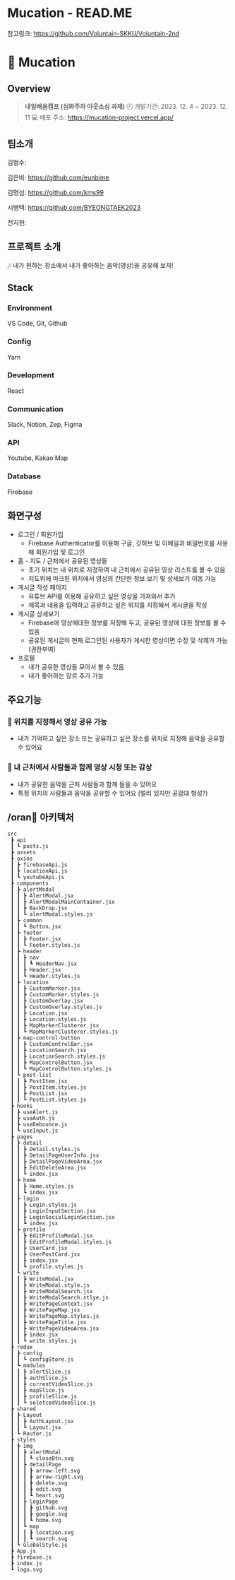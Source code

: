 # Mucation - READ.ME

참고링크: https://github.com/Voluntain-SKKU/Voluntain-2nd

# 🎵 Mucation

## Overview

> **내일배움캠프 (심화주차 아웃소싱 과제)**
🕗 개발기간: 2023. 12. 4 ~ 2023. 12. 11
💻 배포 주소: https://mucation-project.vercel.app/
> 

## 팀소개

김범수: 

김은비: https://github.com/eunbime

김명섭: https://github.com/kms99

시병택: https://github.com/BYEONGTAEK2023

전지현: 

## 프로젝트 소개

<aside>
🎶 내가 원하는 장소에서 내가 좋아하는 음악(영상)을 공유해 보자!

</aside>

## Stack

### Environment

VS Code, Git, Github

### Config

Yarn

### Development

React

### Communication

Slack, Notion, Zep, Figma

### API

Youtube, Kakao Map

### Database

Firebase 

## 화면구성

- 로그인 /  회원가입
    - Firebase Authenticator를 이용해 구글, 깃허브 및 이메일과 비밀번호를 사용해 회원가입 및 로그인
- 홈 - 지도 / 근처에서 공유된 영상들
    - 초기 위치는 내 위치로 지정하여 내 근처에서 공유된 영상 리스트를 볼 수 있음
    - 지도위에 마크된 위치에서 영상의 간단한 정보 보기 및 상세보기 이동 가능
- 게시글 작성 페이지
    - 유튜브 API를 이용해 공유하고 싶은 영상을 가져와서 추가
    - 제목과 내용을 입력하고 공유하고 싶은 위치를 지정해서 게시글을 작성
- 게시글 상세보기
    - Firebase에 영상에대한 정보를 저장해 두고, 공유된 영상에 대한 정보를 볼 수 있음
    - 공유된 게시글이 현재 로그인된 사용자가 게시한 영상이면 수정 및 삭제가 가능 (권한부여)
- 프로필
    - 내가 공유한 영상들 모아서 볼 수 있음
    - 내가 좋아하는 장르 추가 가능

## 주요기능

### 📌 위치를 지정해서 영상 공유 가능

- 내가 기억하고 싶은 장소 또는 공유하고 싶은 장소를 위치로 지정해 음악을 공유할 수 있어요

### 📌 내 근처에서 사람들과 함께 영상 시청 또는 감상

- 내가 공유한 음악을 근처 사람들과 함께 들을 수 있어요
- 특정 위치의 사람들과 음악을 공유할 수 있어요 (멀리 있지만 공감대 형성?)

## /oran📂 아키텍처

```
src
 ┣ api
 ┃ ┗ posts.js
 ┣ assets
 ┣ axios
 ┃ ┣ firebaseApi.js
 ┃ ┣ locationApi.js
 ┃ ┗ youtubeApi.js
 ┣ components
 ┃ ┣ alertModal
 ┃ ┃ ┣ AlertModal.jsx
 ┃ ┃ ┣ AlertModalMainContainer.jsx
 ┃ ┃ ┣ BackDrop.jsx
 ┃ ┃ ┗ alertModal.styles.js
 ┃ ┣ common
 ┃ ┃ ┗ Button.jsx
 ┃ ┣ footer
 ┃ ┃ ┣ Footer.jsx
 ┃ ┃ ┗ Footer.styles.js
 ┃ ┣ header
 ┃ ┃ ┣ nav
 ┃ ┃ ┃ ┗ HeaderNav.jsx
 ┃ ┃ ┣ Header.jsx
 ┃ ┃ ┗ Header.styles.js
 ┃ ┣ location
 ┃ ┃ ┣ CustomMarker.jsx
 ┃ ┃ ┣ CustomMarker.styles.js
 ┃ ┃ ┣ CustomOverlay.jsx
 ┃ ┃ ┣ CustomOverlay.styles.js
 ┃ ┃ ┣ Location.jsx
 ┃ ┃ ┣ Location.styles.js
 ┃ ┃ ┣ MapMarkerClusterer.jsx
 ┃ ┃ ┗ MapMarkerClusterer.styles.js
 ┃ ┣ map-control-button
 ┃ ┃ ┣ CustomControlBar.jsx
 ┃ ┃ ┣ LocationSearch.jsx
 ┃ ┃ ┣ LocationSearch.styles.js
 ┃ ┃ ┣ MapControlButton.jsx
 ┃ ┃ ┗ MapControlButton.styles.js
 ┃ ┗ post-list
 ┃ ┃ ┣ PostItem.jsx
 ┃ ┃ ┣ PostItem.styles.js
 ┃ ┃ ┣ PostList.jsx
 ┃ ┃ ┗ PostList.styles.js
 ┣ hooks
 ┃ ┣ useAlert.js
 ┃ ┣ useAuth.js
 ┃ ┣ useDebounce.js
 ┃ ┗ useInput.js
 ┣ pages
 ┃ ┣ detail
 ┃ ┃ ┣ Detail.styles.js
 ┃ ┃ ┣ DetailPageUserInfo.jsx
 ┃ ┃ ┣ DetailPageVideoArea.jsx
 ┃ ┃ ┣ EditDeleteArea.jsx
 ┃ ┃ ┗ index.jsx
 ┃ ┣ home
 ┃ ┃ ┣ Home.styles.js
 ┃ ┃ ┗ index.jsx
 ┃ ┣ login
 ┃ ┃ ┣ Login.styles.js
 ┃ ┃ ┣ LoginInputSection.jsx
 ┃ ┃ ┣ LoginSocialLoginSection.jsx
 ┃ ┃ ┗ index.jsx
 ┃ ┣ profile
 ┃ ┃ ┣ EditProfileModal.jsx
 ┃ ┃ ┣ EditProfileModal.styles.js
 ┃ ┃ ┣ UserCard.jsx
 ┃ ┃ ┣ UserPostCard.jsx
 ┃ ┃ ┣ index.jsx
 ┃ ┃ ┗ profile.styles.js
 ┃ ┗ write
 ┃ ┃ ┣ WriteModal.jsx
 ┃ ┃ ┣ WriteModal.style.js
 ┃ ┃ ┣ WriteModalSearch.jsx
 ┃ ┃ ┣ WriteModalSearch.stlye.js
 ┃ ┃ ┣ WritePageContext.jsx
 ┃ ┃ ┣ WritePageMap.jsx
 ┃ ┃ ┣ WritePageMap.styles.js
 ┃ ┃ ┣ WritePageTitle.jsx
 ┃ ┃ ┣ WritePageVideoArea.jsx
 ┃ ┃ ┣ index.jsx
 ┃ ┃ ┗ write.styles.js
 ┣ redux
 ┃ ┣ config
 ┃ ┃ ┗ configStore.js
 ┃ ┗ modules
 ┃ ┃ ┣ alertSlice.js
 ┃ ┃ ┣ authSlice.js
 ┃ ┃ ┣ currentVideoSlice.js
 ┃ ┃ ┣ mapSlice.js
 ┃ ┃ ┣ profileSlice.js
 ┃ ┃ ┗ seletcedVideoSlice.js
 ┣ shared
 ┃ ┣ Layout
 ┃ ┃ ┣ AuthLayout.jsx
 ┃ ┃ ┗ Layout.jsx
 ┃ ┗ Router.js
 ┣ styles
 ┃ ┣ img
 ┃ ┃ ┣ alertModal
 ┃ ┃ ┃ ┗ closeBtn.svg
 ┃ ┃ ┣ detailPage
 ┃ ┃ ┃ ┣ arrow-left.svg
 ┃ ┃ ┃ ┣ arrow-right.svg
 ┃ ┃ ┃ ┣ delete.svg
 ┃ ┃ ┃ ┣ edit.svg
 ┃ ┃ ┃ ┗ heart.svg
 ┃ ┃ ┣ loginPage
 ┃ ┃ ┃ ┣ github.svg
 ┃ ┃ ┃ ┣ google.svg
 ┃ ┃ ┃ ┗ home.svg
 ┃ ┃ ┗ map
 ┃ ┃ ┃ ┣ location.svg
 ┃ ┃ ┃ ┗ search.svg
 ┃ ┗ GlobalStyle.js
 ┣ App.js
 ┣ firebase.js
 ┣ index.js
 ┗ logo.svg
```
